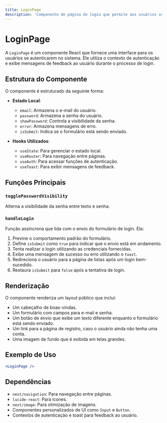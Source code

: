 ```yaml
---
title: LoginPage
description: 'Componente de página de login que permite aos usuários se autenticarem no sistema.'
---
```


# LoginPage

A `LoginPage` é um componente React que fornece uma interface para os usuários se autenticarem no sistema. Ele utiliza o contexto de autenticação e exibe mensagens de feedback ao usuário durante o processo de login.

## Estrutura do Componente

O componente é estruturado da seguinte forma:

- **Estado Local**:
  - `email`: Armazena o e-mail do usuário.
  - `password`: Armazena a senha do usuário.
  - `showPassword`: Controla a visibilidade da senha.
  - `error`: Armazena mensagens de erro.
  - `isSubmit`: Indica se o formulário está sendo enviado.

- **Hooks Utilizados**:
  - `useState`: Para gerenciar o estado local.
  - `useRouter`: Para navegação entre páginas.
  - `useAuth`: Para acessar funções de autenticação.
  - `useToast`: Para exibir mensagens de feedback.

## Funções Principais

### `togglePasswordVisibility`

Alterna a visibilidade da senha entre texto e senha.

### `handleLogin`

Função assíncrona que lida com o envio do formulário de login. Ela:
1. Previne o comportamento padrão do formulário.
2. Define `isSubmit` como `true` para indicar que o envio está em andamento.
3. Tenta realizar o login utilizando as credenciais fornecidas.
4. Exibe uma mensagem de sucesso ou erro utilizando o `toast`.
5. Redireciona o usuário para a página de listas após um login bem-sucedido.
6. Restaura `isSubmit` para `false` após a tentativa de login.

## Renderização

O componente renderiza um layout público que inclui:

- Um cabeçalho de boas-vindas.
- Um formulário com campos para e-mail e senha.
- Um botão de envio que exibe um texto diferente enquanto o formulário está sendo enviado.
- Um link para a página de registro, caso o usuário ainda não tenha uma conta.
- Uma imagem de fundo que é exibida em telas grandes.

## Exemplo de Uso

```jsx
<LoginPage />
```

## Dependências

- `next/navigation`: Para navegação entre páginas.
- `lucide-react`: Para ícones.
- `next/image`: Para otimização de imagens.
- Componentes personalizados de UI como `Input` e `Button`.
- Contextos de autenticação e toast para feedback ao usuário.